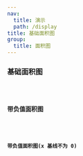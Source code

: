 ```yaml
---
nav:
  title: 演示
  path: /display
title: 基础面积图
group:
  title: 面积图
---
```


### 基础面积图

<code src="../../demos/Area/base/base" />

### 带负值面积图

<code src="../../demos/Area/base/withNegative" />

### 带负值面积图(x 基线不为 0)

<code src="../../demos/Area/base/withNegativeNotZero" />

